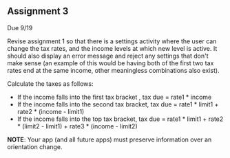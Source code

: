 ## Assignment 3
Due 9/19

Revise assignment 1 so that there is a settings activity where the user can change the tax rates, and the income levels at which new level is active.  It should also display an error message and reject any settings that don't make sense (an example of this would be having both of the first two tax rates end at the same income, other meaningless combinations also exist).

Calculate the taxes as follows:

* If the income falls into the first tax bracket , tax due = rate1 * income
* If the income falls into the second tax bracket, tax due = rate1 * limit1 + rate2 * (income - limit1)
* If the income falls into the top tax bracket, tax due = rate1 * limit1 + rate2 * (limit2 - limit1) + rate3 * (income - limit2)

**NOTE**: Your app (and all future apps) must preserve information over an orientation change.
